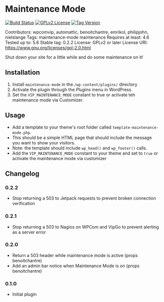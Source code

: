 # Maintenance Mode

[![Build Status](https://api.travis-ci.com/Automattic/maintenance-mode.svg?branch=master)](https://api.travis-ci.com/Automattic/maintenance-mode)
[![GPLv2 License](https://img.shields.io/github/license/Automattic/maintenance-mode.svg)](https://www.gnu.org/licenses/old-licenses/gpl-2.0.html)
[![Tag Version](https://img.shields.io/github/tag/Automattic/maintenance-mode.svg)](https://wordpress.org/plugins/maintenance-mode/)

Contributors: wpcomvip, automattic, benoitchantre, emrikol, philipjohn, nielslange
Tags: maintenance-mode maintenance
Requires at least: 4.6
Tested up to: 5.6
Stable tag: 0.2.2
License: GPLv2 or later
License URI: https://www.gnu.org/licenses/gpl-2.0.html

Shut down your site for a little while and do some maintenance on it!

## Installation

1. Install `maintenance-mode` in the `/wp-content/plugins/` directory
1. Activate the plugin through the _Plugins_ menu in WordPress
1. Set the `VIP_MAINTENANCE_MODE` constant to true or activate teh maintenance mode via Customizer.

## Usage

- Add a template to your theme's root folder called `template-maintenance-mode.php`.
- This should be a simple HTML page that should include the message you want to show your visitors.
- Note: the template should include `wp_head()` and `wp_footer()` calls.
- Add the `VIP_MAINTENANCE_MODE` constant to your theme and set to `true` or activate the maintenance mode via customizer

## Changelog

### 0.2.2

* Stop returning a 503 to Jetpack requests to prevent broken connection verification

### 0.2.1

* Stop returning a 503 to Nagios on WPCom and VipGo to prevent alerting as a server error

### 0.2.0

* Return a 503 header while maintenance mode is active (props benoitchantre)
* Add an admin bar notice when Maintenance Mode is on (props benoitchantre)

### 0.1.0

* Initial plugin
